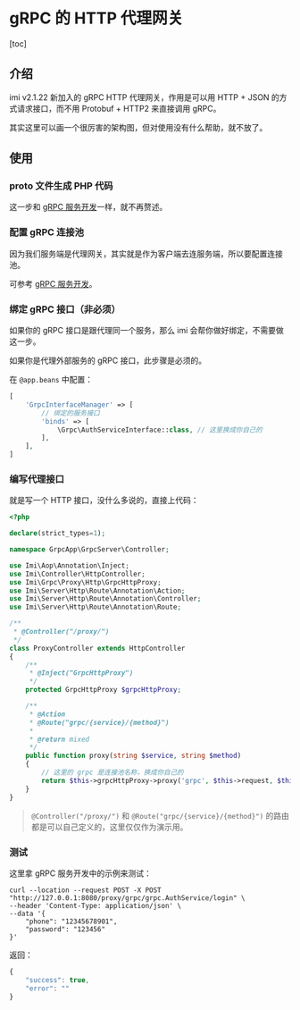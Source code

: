 # gRPC 的 HTTP 代理网关

[toc]

## 介绍

imi v2.1.22 新加入的 gRPC HTTP 代理网关，作用是可以用 HTTP + JSON 的方式请求接口，而不用 Protobuf + HTTP2 来直接调用 gRPC。

其实这里可以画一个很厉害的架构图，但对使用没有什么帮助，就不放了。

## 使用

### proto 文件生成 PHP 代码

这一步和 [gRPC 服务开发](https://doc.imiphp.com/v2.1/components/rpc/grpc.html#%E6%9C%8D%E5%8A%A1%E5%92%8C%E6%B6%88%E6%81%AF%E6%A0%BC%E5%BC%8F%E5%AE%9A%E4%B9%89)一样，就不再赘述。

### 配置 gRPC 连接池

因为我们服务端是代理网关，其实就是作为客户端去连服务端，所以要配置连接池。

可参考 [gRPC 服务开发](https://doc.imiphp.com/v2.1/components/rpc/grpc.html#%E5%AE%A2%E6%88%B7%E7%AB%AF)。

### 绑定 gRPC 接口（非必须）

如果你的 gRPC 接口是跟代理同一个服务，那么 imi 会帮你做好绑定，不需要做这一步。

如果你是代理外部服务的 gRPC 接口，此步骤是必须的。

在 `@app.beans` 中配置：

```php
[
    'GrpcInterfaceManager' => [
        // 绑定的服务接口
        'binds' => [
            \Grpc\AuthServiceInterface::class, // 这里换成你自己的
        ],
    ],
]
```

### 编写代理接口

就是写一个 HTTP 接口，没什么多说的，直接上代码：

```php
<?php

declare(strict_types=1);

namespace GrpcApp\GrpcServer\Controller;

use Imi\Aop\Annotation\Inject;
use Imi\Controller\HttpController;
use Imi\Grpc\Proxy\Http\GrpcHttpProxy;
use Imi\Server\Http\Route\Annotation\Action;
use Imi\Server\Http\Route\Annotation\Controller;
use Imi\Server\Http\Route\Annotation\Route;

/**
 * @Controller("/proxy/")
 */
class ProxyController extends HttpController
{
    /**
     * @Inject("GrpcHttpProxy")
     */
    protected GrpcHttpProxy $grpcHttpProxy;

    /**
     * @Action
     * @Route("grpc/{service}/{method}")
     *
     * @return mixed
     */
    public function proxy(string $service, string $method)
    {
        // 这里的 grpc 是连接池名称，换成你自己的
        return $this->grpcHttpProxy->proxy('grpc', $this->request, $this->response, $service, $method);
    }
}
```

> `@Controller("/proxy/")` 和 `@Route("grpc/{service}/{method}")` 的路由都是可以自己定义的，这里仅仅作为演示用。

### 测试

这里拿 gRPC 服务开发中的示例来测试：

```shell
curl --location --request POST -X POST "http://127.0.0.1:8080/proxy/grpc/grpc.AuthService/login" \
--header 'Content-Type: application/json' \
--data '{
    "phone": "12345678901",
    "password": "123456"
}'
```

返回：

```js
{
	"success": true,
	"error": ""
}
```

